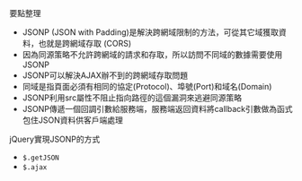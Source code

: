要點整理
- JSONP (JSON with Padding)是解決跨網域限制的方法，可從其它域獲取資料，也就是跨網域存取 (CORS)
- 因為同源策略不允許跨網域的請求和存取，所以訪問不同域的數據需要使用JSONP
- JSONP可以解決AJAX辦不到的跨網域存取問題
- 同域是指頁面必須有相同的協定(Protocol)、埠號(Port)和域名(Domain)
- JSONP利用src屬性不阻止指向路徑的這個漏洞來逃避同源策略
- JSONP傳遞一個回調引數給服務端，服務端返回資料將callback引數做為函式包住JSON資料供客戶端處理

jQuery實現JSONP的方式
- `$.getJSON`
- `$.ajax`